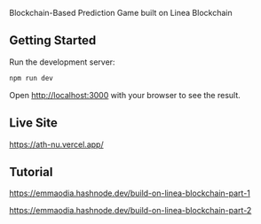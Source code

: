 Blockchain-Based Prediction Game built on Linea Blockchain

## Getting Started

Run the development server:

```bash
npm run dev
```

Open [http://localhost:3000](http://localhost:3000) with your browser to see the result.

## Live Site

https://ath-nu.vercel.app/

## Tutorial

https://emmaodia.hashnode.dev/build-on-linea-blockchain-part-1

https://emmaodia.hashnode.dev/build-on-linea-blockchain-part-2